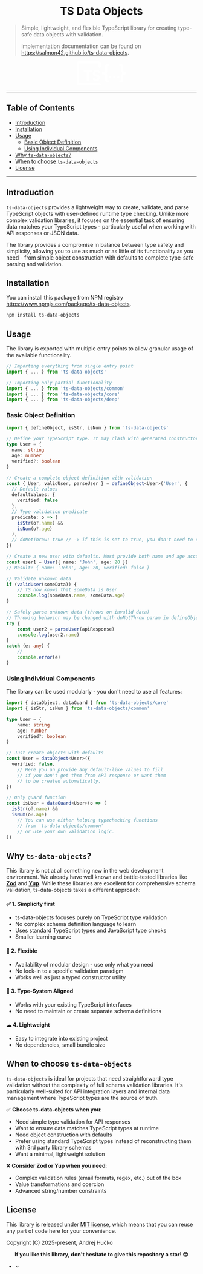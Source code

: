 <h1 align="center">TS Data Objects</h1>

> Simple, lightweight, and flexible TypeScript library for creating type-safe data objects with validation.
>
> Implementation documentation can be found on https://salmon42.github.io/ts-data-objects.

<p align="center">
	<svg xmlns="http://www.w3.org/2000/svg" width="64px" height="64px" viewBox="0 0 16 16" fill="none">
		<path fill-rule="nonzero" clip-rule="nonzero" d="M0 1.75C0 0.783501 0.783502 0 1.75 0H14.25C15.2165 0 16 0.783502 16 1.75V3.75C16 4.16421 15.6642 4.5 15.25 4.5C14.8358 4.5 14.5 4.16421 14.5 3.75V1.75C14.5 1.61193 14.3881 1.5 14.25 1.5H1.75C1.61193 1.5 1.5 1.61193 1.5 1.75V14.25C1.5 14.3881 1.61193 14.5 1.75 14.5H15.25C15.6642 14.5 16 14.8358 16 15.25C16 15.6642 15.6642 16 15.25 16H1.75C0.783501 16 0 15.2165 0 14.25V1.75ZM4.75 6.5C4.75 6.08579 5.08579 5.75 5.5 5.75H9.25C9.66421 5.75 10 6.08579 10 6.5C10 6.91421 9.66421 7.25 9.25 7.25H8.25V12.5C8.25 12.9142 7.91421 13.25 7.5 13.25C7.08579 13.25 6.75 12.9142 6.75 12.5V7.25H5.5C5.08579 7.25 4.75 6.91421 4.75 6.5ZM11.2757 6.58011C11.6944 6.08164 12.3507 5.75 13.25 5.75C14.0849 5.75 14.7148 6.03567 15.1394 6.48481C15.4239 6.78583 15.4105 7.26052 15.1095 7.54505C14.8085 7.82958 14.3338 7.81621 14.0493 7.51519C13.9394 7.39898 13.7204 7.25 13.25 7.25C12.7493 7.25 12.5306 7.41836 12.4243 7.54489C12.2934 7.70065 12.25 7.896 12.25 8C12.25 8.104 12.2934 8.29935 12.4243 8.45511C12.5306 8.58164 12.7493 8.75 13.25 8.75C13.3257 8.75 13.3988 8.76121 13.4676 8.78207C14.1307 8.87646 14.6319 9.17251 14.9743 9.58011C15.3684 10.0493 15.5 10.604 15.5 11C15.5 11.396 15.3684 11.9507 14.9743 12.4199C14.5556 12.9184 13.8993 13.25 13 13.25C12.1651 13.25 11.5352 12.9643 11.1106 12.5152C10.8261 12.2142 10.8395 11.7395 11.1405 11.4549C11.4415 11.1704 11.9162 11.1838 12.2007 11.4848C12.3106 11.601 12.5296 11.75 13 11.75C13.5007 11.75 13.7194 11.5816 13.8257 11.4551C13.9566 11.2993 14 11.104 14 11C14 10.896 13.9566 10.7007 13.8257 10.5449C13.7194 10.4184 13.5007 10.25 13 10.25C12.9243 10.25 12.8512 10.2388 12.7824 10.2179C12.1193 10.1235 11.6181 9.82749 11.2757 9.41989C10.8816 8.95065 10.75 8.396 10.75 8C10.75 7.604 10.8816 7.04935 11.2757 6.58011Z" fill="#ffffff"/>
	</svg>
	<svg xmlns="http://www.w3.org/2000/svg" width="64px" height="64px" viewBox="0 0 24 24">
		<title>language_json</title>
		<rect width="24" height="24" fill="none"/>
		<path d="M5,3H7V5H5v5a2,2,0,0,1-2,2,2,2,0,0,1,2,2v5H7v2H5c-1.07-.27-2-.9-2-2V15a2,2,0,0,0-2-2H0V11H1A2,2,0,0,0,3,9V5A2,2,0,0,1,5,3M19,3a2,2,0,0,1,2,2V9a2,2,0,0,0,2,2h1v2H23a2,2,0,0,0-2,2v4a2,2,0,0,1-2,2H17V19h2V14a2,2,0,0,1,2-2,2,2,0,0,1-2-2V5H17V3h2M12,15a1,1,0,1,1-1,1,1,1,0,0,1,1-1M8,15a1,1,0,1,1-1,1,1,1,0,0,1,1-1m8,0a1,1,0,1,1-1,1A1,1,0,0,1,16,15Z" fill="#ffffff"/>
	</svg>
</p>

---

## Table of Contents
* [Introduction](#introduction)
* [Installation](#installation)
* [Usage](#usage)
  * [Basic Object Definition](#basic-object-definition)
  * [Using Individual Components](#using-individual-components)
* [Why `ts-data-objects`?](#why-ts-data-objects)
* [When to choose `ts-data-objects`](#when-to-choose-ts-data-objects)
* [License](#license)

---

## Introduction
`ts-data-objects` provides a lightweight way to create, validate, and parse TypeScript objects with user-defined runtime type checking. Unlike more complex validation libraries, it focuses on the essential task of ensuring data matches your TypeScript types - particularly useful when working with API responses or JSON data.

The library provides a compromise in balance between type safety and simplicity, allowing you to use as much or as little of its functionality as you need - from simple object construction with defaults to complete type-safe parsing and validation.


## Installation
You can install this package from NPM registry https://www.npmjs.com/package/ts-data-objects.

```bash
npm install ts-data-objects
```


## Usage
The library is exported with multiple entry points to allow granular usage of the available functionality.

```typescript
// Importing everything from single entry point
import { ... } from 'ts-data-objects'

// Importing only partial functionality
import { ... } from 'ts-data-objects/common'
import { ... } from 'ts-data-objects/core'
import { ... } from 'ts-data-objects/deep'
```

### Basic Object Definition
```typescript
import { defineObject, isStr, isNum } from 'ts-data-objects'

// Define your TypeScript type. It may clash with generated constructor
type User = {
  name: string
  age: number
  verified?: boolean
}

// Create a complete object definition with validation
const { User, validUser, parseUser } = defineObject<User>('User', {
  // Default values
  defaultValues: {
    verified: false
  },
  // Type validation predicate
  predicate: o => (
    isStr(o?.name) &&
    isNum(o?.age)
  ),
  // doNotThrow: true // -> if this is set to true, you don't need to catch any error, it will only log console.error by itself
})

// Create a new user with defaults. Must provide both name and age accorting to TS type/interface
const user1 = User({ name: 'John', age: 20 })
// Result: { name: 'John', age: 20, verified: false }

// Validate unknown data
if (validUser(someData)) {
	// TS now knows that someData is User
	console.log(someData.name, someData.age)
}

// Safely parse unknown data (throws on invalid data)
// Throwing behavior may be changed with doNotThrow param in defineObject
try {
	const user2 = parseUser(apiResponse)
	console.log(user2.name)
}
catch (e: any) {
	//
	console.error(e)
}
```

### Using Individual Components
The library can be used modularly - you don't need to use all features:

```typescript
import { dataObject, dataGuard } from 'ts-data-objects/core'
import { isStr, isNum } from 'ts-data-objects/common'

type User = {
	name: string
	age: number
	verified?: boolean
}

// Just create objects with defaults
const User = dataObject<User>({
  verified: false,
	// Here you an provide any default-like values to fill
	// if you don't get them from API response or want them
	// to be created automatically.
})

// Only guard function
const isUser = dataGuard<User>(o => (
  isStr(o?.name) &&
  isNum(o?.age)
	// You can use either helping typechecking functions
	// from 'ts-data-objects/common'
	// or use your own validation logic.
))
```

## Why `ts-data-objects`?
This library is not at all something new in the web development environment. We already have well known and battle-tested libraries like **[Zod](https://github.com/colinhacks/zod)** and **[Yup](https://github.com/jquense/yup)**. While these libraries are excellent for comprehensive schema validation, ts-data-objects takes a different approach:

#### ✅ 1. Simplicity first
* ts-data-objects focuses purely on TypeScript type validation
* No complex schema definition language to learn
* Uses standard TypeScript types and JavaScript type checks
* Smaller learning curve

#### 💪 2. Flexible
* Availability of modular design - use only what you need
* No lock-in to a specific validation paradigm
* Works well as just a typed constructor utility

#### 🔄 3. Type-System Aligned
* Works with your existing TypeScript interfaces
* No need to maintain or create separate schema definitions

#### ☁ 4. Lightweight
* Easy to integrate into existing project
* No dependencies, small bundle size

## When to choose `ts-data-objects`
`ts-data-objects` is ideal for projects that need straightforward type validation without the complexity of full schema validation libraries. It's particularly well-suited for API integration layers and internal data management where TypeScript types are the source of truth.

✅ **Choose ts-data-objects when you**:
* Need simple type validation for API responses
* Want to ensure data matches TypeScript types at runtime
* Need object construction with defaults
* Prefer using standard TypeScript types instead of reconstructing them with 3rd party library schemas
* Want a minimal, lightweight solution

❌ **Consider Zod or Yup when you need**:
* Complex validation rules (email formats, regex, etc.) out of the box
* Value transformations and coercion
* Advanced string/number constraints



## License
This library is released under [MIT license](https://opensource.org/license/MIT), which means that you can reuse any part of code here for your convenience.

Copyright (C) 2025-present, Andrej Hučko

<p align="center">
<b>If you like this library, don't hesitate to give this repository a star! 😊</b>
</p>


* ~

